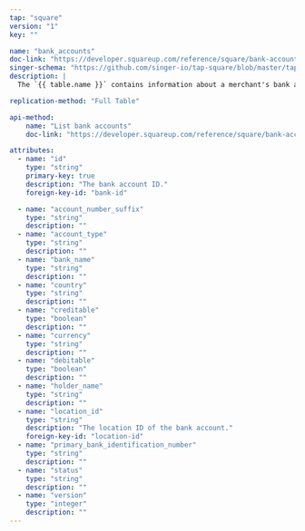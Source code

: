 ```yaml
---
tap: "square"
version: "1"
key: ""

name: "bank_accounts"
doc-link: "https://developer.squareup.com/reference/square/bank-accounts-api"
singer-schema: "https://github.com/singer-io/tap-square/blob/master/tap_square/schemas/bank_accounts.json"
description: |
  The `{{ table.name }}` contains information about a merchant's bank account in {{ integration.display_name }}. This table cannot be replicated with a sandbox account due to restrictions from {{ integration.display_name }}.

replication-method: "Full Table"

api-method:
    name: "List bank accounts"
    doc-link: "https://developer.squareup.com/reference/square/bank-accounts-api/get-bank-account"

attributes:
  - name: "id"
    type: "string"
    primary-key: true
    description: "The bank account ID."
    foreign-key-id: "bank-id"

  - name: "account_number_suffix"
    type: "string"
    description: ""
  - name: "account_type"
    type: "string"
    description: ""
  - name: "bank_name"
    type: "string"
    description: ""
  - name: "country"
    type: "string"
    description: ""
  - name: "creditable"
    type: "boolean"
    description: ""
  - name: "currency"
    type: "string"
    description: ""
  - name: "debitable"
    type: "boolean"
    description: ""
  - name: "holder_name"
    type: "string"
    description: ""
  - name: "location_id"
    type: "string"
    description: "The location ID of the bank account."
    foreign-key-id: "location-id"
  - name: "primary_bank_identification_number"
    type: "string"
    description: ""
  - name: "status"
    type: "string"
    description: ""
  - name: "version"
    type: "integer"
    description: ""
---
```

